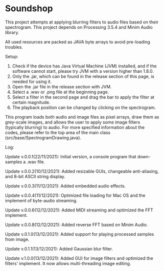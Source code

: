 # Soundshop
This project attempts at applying blurring filters to audio files based on their spectrogram. This project depends on Processing 3.5.4 and Minim Audio library.

All used resources are packed as JAVA byte arrays to avoid pre-loading troubles.

Setup:
1. Check if the device has Java Virtual Machine (JVM) installed, and if the software cannot start, please try JVM with a version higher than 1.8.0.
2. Only the .jar, which can be found in the release section of this page, is needed for using it.
3. Open the .jar file in the release section with JVM.
4. Select a .wav or .png file at the beginning page.
5. Select a filter in the second page and drag the bar to apply the filter at certain magnitude.
6. The playback position can be changed by clicking on the spectrogram.

This program loads both audio and image files as pixel arrays, draw them as grey-scale images, and allows the user to apply some image filters (typically blurring) to audio.
For more specified information about the codes, please refer to the top area of the main class (src/base/SpectrogramDrawing.java).

Log:

Update v.0.0.1(22/11/2021): Initial version, a console program that down-samples a .wav file.

Update v.0.0.2(10/12/2021): Added resizable GUIs, changeable anti-aliasing, and 8-bit ASCII string display.

Update v.0.0.3(11/12/2021): Added embedded audio effects.

Update v.0.0.4(11/12/2021): Optimized file loading for Mac OS and the implement of byte-audio streaming.

Update v.0.0.6(12/12/2021): Added MIDI streaming and optimized the FFT implement.

Update v.0.0.8(12/12/2021): Added reverse FFT based on Minim Audio.

Update v.0.1.0(13/12/2021): Added support for playing processed samples from image.

Update v.0.1.1(13/12/2021): Added Gaussian blur filter.

Update v.1.0.0(13/12/2021): Added GUI for image filters and optimized the filters' implement. It now allows multi-threading image editing.
